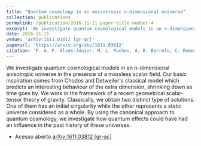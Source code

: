 ```yaml
---
title: "Quantum cosmology in an anisotropic n-dimensional universe"
collection: publications
permalink: /publication/2016-11-11-paper-title-number-4
excerpt: 'We investigate quantum cosmological models in an n-dimensional anisotropic universe in the presence of a massless scalar field. Our basic inspiration comes from Chodos and Detweiler`s classical model which predicts an interesting behaviour of the extra dimension, shrinking down as time goes by. We work in the framework of a recent geometrical scalar-tensor theory of gravity. Classically, we obtain two distinct type of solutions. One of them has an initial singularity while the other represents a static universe considered as a whole. By using the canonical approach to quantum cosmology, we investigate how quantum effects could have had an influence in the past history of these universes.'
date: 2016-11-11
venue: 'arXiv:1611.03812 [gr-qc]'
paperurl: 'https://arxiv.org/abs/1611.03812'
citation: 'F. A. P. Alves-Júnior, M. L. Pucheu, A. B. Barreto, C. Romero'
---
```

We investigate quantum cosmological models in an n-dimensional anisotropic universe in the presence of a massless scalar field. Our basic inspiration comes from Chodos and Detweiler's classical model which predicts an interesting behaviour of the extra dimension, shrinking down as time goes by. We work in the framework of a recent geometrical scalar-tensor theory of gravity. Classically, we obtain two distinct type of solutions. One of them has an initial singularity while the other represents a static universe considered as a whole. By using the canonical approach to quantum cosmology, we investigate how quantum effects could have had an influence in the past history of these universes.

* Acesso aberto [arXiv:1611.03812 [gr-qc]](https://arxiv.org/abs/1611.03812)

